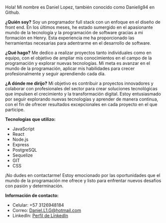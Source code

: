 Hola! Mi nombre es Daniel Lopez, también conocido como Daniellg94 en Github. 

**¿Quién soy?**
Soy un programador full stack con un enfoque en el diseño de front end. En los últimos meses, he estado sumergido en el apasionante mundo de la tecnología y la programación de software gracias a mi formación en Henry. Esta experiencia me ha proporcionado las herramientas necesarias para adentrarme en el desarrollo de software.

**¿Qué hago?**
Me dedico a realizar proyectos tanto individuales como en equipo, con el objetivo de ampliar mis conocimientos en el campo de la programación y explorar nuevas tecnologías. Mi meta es avanzar en el mundo de la programación, aplicar mis habilidades para crecer profesionalmente y seguir aprendiendo cada día.

**¿A dónde me dirijo?**
Mi objetivo es contribuir a proyectos innovadores y colaborar con profesionales del sector para crear soluciones tecnológicas que impulsen el crecimiento y la transformación digital. Estoy entusiasmado por seguir explorando nuevas tecnologías y aprender de manera continua, con el fin de ofrecer resultados excepcionales en cada proyecto en el que participe.

**Tecnologías que utilizo:**
- JavaScript
- React
- Node.js
- Express
- PostgreSQL
- Sequelize
- GIT
- CSS

¡No dudes en contactarme! Estoy emocionado por las oportunidades que el mundo de la programación me ofrece y listo para enfrentar nuevos desafíos con pasión y determinación.

**Información de contacto:**
- Celular: +57 3126948184	
- Correo: Daniel.L1.G@hotmail.com
- LinkedIn: [Perfil de LinkedIn](https://www.linkedin.com/in/daniel-lopez-gallego-89a358185/)

